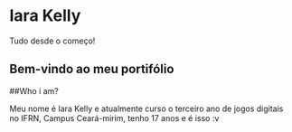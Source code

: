 # Iara Kelly 
Tudo desde o começo!

## Bem-vindo ao meu portifólio

##Who i am?

Meu nome é Iara Kelly e atualmente curso o terceiro ano de jogos digitais no IFRN, Campus Ceará-mirim, tenho 17 anos e é isso :v

